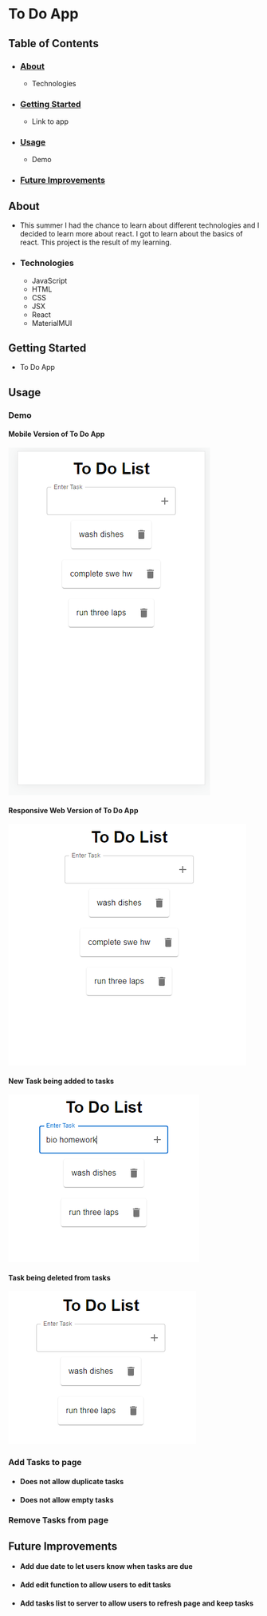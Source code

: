 # To Do App

## Table of Contents  
  * ### [About](#About)
    *  Technologies
  * ### [Getting Started](#GettingStarted)
    *  Link to app
  * ### [Usage](#Usage)
    * Demo
  * ### [Future Improvements](#FutureImprovements)


## <a name="About">About</a>
  * This summer I had the chance to learn about different technologies and I decided to learn more about react. I got to learn about the basics of react. This project is the result of my learning.
 
  * ### Technologies
    * JavaScript 
    * HTML
    * CSS
    * JSX
    * React
    * MaterialMUI
    
## <a name="GettingStarted">Getting Started</a>
  * To Do App

## <a name="Usage">Usage</a>
 ### Demo
  #### Mobile Version of To Do App
  ![](/images/MobileToDo.png)
    
  #### Responsive Web Version of To Do App
  ![](/images/WebToDo.png)
    
  #### New Task being added to tasks
  ![](/images/NewTask.png)
    
  #### Task being deleted from tasks   
  ![](/images/DeletedItem.png)

  ### Add Tasks to page
   * #### Does not allow duplicate tasks
   * #### Does not allow empty tasks
    
  ### Remove Tasks from page
 
  
## <a name="FutureImprovements">Future Improvements</a>
 * #### Add due date to let users know when tasks are due
 * #### Add edit function to allow users to edit tasks
 * #### Add tasks list to server to allow users to refresh page and keep tasks







